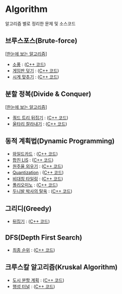 # Algorithm
알고리즘 별로 정리한 문제 및 소스코드

## 브루스포스(Brute-force)
[[한눈에 보는 알고리즘](https://github.com/Eucha09/Algorithm/blob/main/bruteforce/explain.md)]
* [소풍](https://algospot.com/judge/problem/read/PICNIC) : ([C++ 코드](https://github.com/Eucha09/Algorithm/blob/main/bruteforce/picnic.cpp))
* [게임판 덮기](https://algospot.com/judge/problem/read/BOARDCOVER) : ([C++ 코드](https://github.com/Eucha09/Algorithm/blob/main/bruteforce/boardcover.cpp))
* [시계 맞추기](https://algospot.com/judge/problem/read/CLOCKSYNC) : ([C++ 코드](https://github.com/Eucha09/Algorithm/blob/main/bruteforce/clocksync.cpp))
## 분할 정복(Divide & Conquer)
[[한눈에 보는 알고리즘](https://github.com/Eucha09/Algorithm/blob/main/dc/explain.md)]
* [쿼드 트리 뒤집기](https://algospot.com/judge/problem/read/QUADTREE) : ([C++ 코드](https://github.com/Eucha09/Algorithm/blob/main/dc/quadtree.cpp))
* [울타리 잘라내기](https://algospot.com/judge/problem/read/FENCE) : ([C++ 코드](https://github.com/Eucha09/Algorithm/blob/main/dc/fence.cpp))
## 동적 계획법(Dynamic Programming)
* [와일드카드](https://algospot.com/judge/problem/read/WILDCARD) : ([C++ 코드](https://github.com/Eucha09/Algorithm/blob/main/dp/wildcard.cpp))
* [합친 LIS](https://algospot.com/judge/problem/read/JLIS) : ([C++ 코드](https://github.com/Eucha09/Algorithm/blob/main/dp/jlis.cpp))
* [원주율 외우기](https://algospot.com/judge/problem/read/PI) : ([C++ 코드](https://github.com/Eucha09/Algorithm/blob/main/dp/pi.cpp))
* [Quantization](https://algospot.com/judge/problem/read/QUANTIZE) : ([C++ 코드](https://github.com/Eucha09/Algorithm/blob/main/dp/quantize.cpp))
* [비대칭 타일링](https://algospot.com/judge/problem/read/ASYMTILING) : ([C++ 코드](https://github.com/Eucha09/Algorithm/blob/main/dp/asymtiling.cpp))
* [폴리오미노](https://algospot.com/judge/problem/read/POLY) : ([C++ 코드](https://github.com/Eucha09/Algorithm/blob/main/dp/poly.cpp))
* [두니발 박사의 탈옥](https://algospot.com/judge/problem/read/NUMB3RS) : ([C++ 코드](https://github.com/Eucha09/Algorithm/blob/main/dp/numb3rs.cpp))
## 그리디(Greedy)
* [뒤집기](https://www.acmicpc.net/problem/1439) : ([C++ 코드](https://github.com/Eucha09/Algorithm/blob/main/greedy/flip.cpp))
## DFS(Depth First Search)
* [최종 순위](https://www.acmicpc.net/problem/3665) : ([C++ 코드](https://github.com/Eucha09/Algorithm/blob/main/dfs/rank.cpp))
## 크루스칼 알고리즘(Kruskal Algorithm)
* [도시 분할 계획](https://www.acmicpc.net/problem/1647) : ([C++ 코드](https://github.com/Eucha09/Algorithm/blob/main/kruskal/city.cpp))
* [행성 터널](https://www.acmicpc.net/problem/2887) : ([C++ 코드](https://github.com/Eucha09/Algorithm/blob/main/kruskal/planet.cpp))

